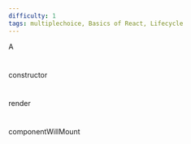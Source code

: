 ```yaml
---
difficulty: 1
tags: multiplechoice, Basics of React, Lifecycle
---
```


A

#

constructor

#

render

#

componentWillMount

